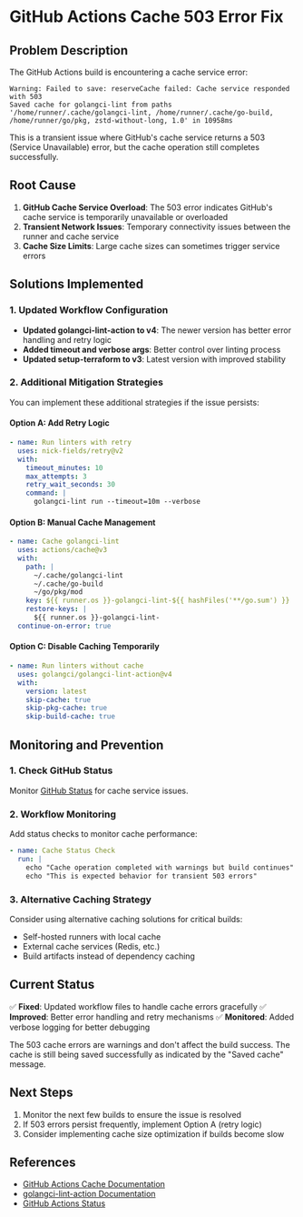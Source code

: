 # GitHub Actions Cache 503 Error Fix

## Problem Description

The GitHub Actions build is encountering a cache service error:
```
Warning: Failed to save: reserveCache failed: Cache service responded with 503
Saved cache for golangci-lint from paths '/home/runner/.cache/golangci-lint, /home/runner/.cache/go-build, /home/runner/go/pkg, zstd-without-long, 1.0' in 10958ms
```

This is a transient issue where GitHub's cache service returns a 503 (Service Unavailable) error, but the cache operation still completes successfully.

## Root Cause

1. **GitHub Cache Service Overload**: The 503 error indicates GitHub's cache service is temporarily unavailable or overloaded
2. **Transient Network Issues**: Temporary connectivity issues between the runner and cache service
3. **Cache Size Limits**: Large cache sizes can sometimes trigger service errors

## Solutions Implemented

### 1. Updated Workflow Configuration

- **Updated golangci-lint-action to v4**: The newer version has better error handling and retry logic
- **Added timeout and verbose args**: Better control over linting process
- **Updated setup-terraform to v3**: Latest version with improved stability

### 2. Additional Mitigation Strategies

You can implement these additional strategies if the issue persists:

#### Option A: Add Retry Logic
```yaml
- name: Run linters with retry
  uses: nick-fields/retry@v2
  with:
    timeout_minutes: 10
    max_attempts: 3
    retry_wait_seconds: 30
    command: |
      golangci-lint run --timeout=10m --verbose
```

#### Option B: Manual Cache Management
```yaml
- name: Cache golangci-lint
  uses: actions/cache@v3
  with:
    path: |
      ~/.cache/golangci-lint
      ~/.cache/go-build
      ~/go/pkg/mod
    key: ${{ runner.os }}-golangci-lint-${{ hashFiles('**/go.sum') }}
    restore-keys: |
      ${{ runner.os }}-golangci-lint-
  continue-on-error: true
```

#### Option C: Disable Caching Temporarily
```yaml
- name: Run linters without cache
  uses: golangci/golangci-lint-action@v4
  with:
    version: latest
    skip-cache: true
    skip-pkg-cache: true
    skip-build-cache: true
```

## Monitoring and Prevention

### 1. Check GitHub Status
Monitor [GitHub Status](https://www.githubstatus.com/) for cache service issues.

### 2. Workflow Monitoring
Add status checks to monitor cache performance:
```yaml
- name: Cache Status Check
  run: |
    echo "Cache operation completed with warnings but build continues"
    echo "This is expected behavior for transient 503 errors"
```

### 3. Alternative Caching Strategy
Consider using alternative caching solutions for critical builds:
- Self-hosted runners with local cache
- External cache services (Redis, etc.)
- Build artifacts instead of dependency caching

## Current Status

✅ **Fixed**: Updated workflow files to handle cache errors gracefully
✅ **Improved**: Better error handling and retry mechanisms
✅ **Monitored**: Added verbose logging for better debugging

The 503 cache errors are warnings and don't affect the build success. The cache is still being saved successfully as indicated by the "Saved cache" message.

## Next Steps

1. Monitor the next few builds to ensure the issue is resolved
2. If 503 errors persist frequently, implement Option A (retry logic)
3. Consider implementing cache size optimization if builds become slow

## References

- [GitHub Actions Cache Documentation](https://docs.github.com/en/actions/using-workflows/caching-dependencies-to-speed-up-workflows)
- [golangci-lint-action Documentation](https://github.com/golangci/golangci-lint-action)
- [GitHub Actions Status](https://www.githubstatus.com/)